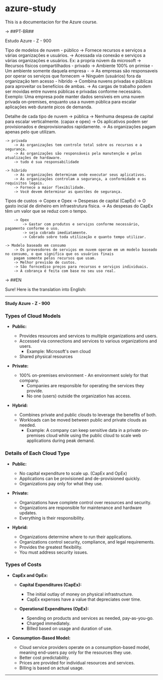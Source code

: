 # azure-study
This is a documentacion for the Azure course.

-> ##PT-BR##

Estudo Azure  - Z - 900

Tipo de modelos de nuvem
	- público
		-> Fornece recursos e serviços a várias organizações e usuários.
		-> Acessada via conexão e serviços a várias organizações e usuários.
			Ex: a propria núvem da microsoft
		-> Recursos físicos compartilhados
	- privado
		-> Ambiente 100% on primise - Um ambiente somente daquela empresa -
			-> As empresas são responsaveis por operar os serviços que fornecem
			-> Nínguém (usuários) fora da organização tem acesso
	- hibrido
		-> Combina nuvens privadas e públicas para aproveitar os benefícios de ambas.
		-> As cargas de trabalho podem ser movidas entre nuvens públicas e privadas conforme necessário.
			Exemplo: Uma empresa pode manter dados sensíveis em uma nuvem privada on-premises, enquanto usa a nuvem pública para escalar aplicações web durante picos de demanda.
			
Detalhe de cada tipo de nuvem
	-> pública
		-> Nenhuma despesa de capital para escalar verticalmente. (capax e opex)
		-> Os aplicativos podem ser provisionados e desprovisionados rapidamente.
		-> As organizações pagam apenas pelo que utilizam.
		
	-> privada 
		-> As organizações tem controle total sobre os recursos e a segurança.
		-> As organizações são responsáveis pela manutenção e pelas atualizações de hardaware.
		-> tudo é sua responsabilidade
		
	-> hibrido
		-> As organizações determinam onde executar seus aplicativos.
		-> As organizações controlam a segurança, a conformidade e os requisitos legais.
		-> Fornece a maior flexibilidade.
		-> Você devem determinar as questões de segurança.
		
Tipos de custos
	-> Copex e Opex
		-> Despesas de capital (CapEx)
			-> O gasto incial de dinheiro em infraestrutura física.
			-> As despesas do CapEx têm um valor que se reduz com o tempo.
	
		-> Opex 
			-> Gastar com produtos e serviços conforme necessário, pagamento conforme o uso.
			-> seja cobrado imediatamente.
			-> Cobrado sobre toda utilização e quanto tempo utilizar.
			
	-> Modelo baseado em consumo
		-> Os provesdores de serviços em nuvem operam em um modelo baseado no consumo, o que significa que os usuários finais
		pagam somente pelos recursos que usam.
		-> Melhor previsão de custos.
		-> São forncediso preços para recursos e serviços individuais.
		-> A cobrança é feita com base no seu uso real.
		
	
	
-> ##EN

Sure! Here is the translation into English:

---

**Study Azure - Z - 900**

### Types of Cloud Models

- **Public:**
  - Provides resources and services to multiple organizations and users.
  - Accessed via connections and services to various organizations and users.
    - Example: Microsoft's own cloud
  - Shared physical resources

- **Private:**
  - 100% on-premises environment - An environment solely for that company.
    - Companies are responsible for operating the services they provide.
    - No one (users) outside the organization has access.

- **Hybrid:**
  - Combines private and public clouds to leverage the benefits of both.
  - Workloads can be moved between public and private clouds as needed.
    - Example: A company can keep sensitive data in a private on-premises cloud while using the public cloud to scale web applications during peak demand.

### Details of Each Cloud Type

- **Public:**
  - No capital expenditure to scale up. (CapEx and OpEx)
  - Applications can be provisioned and de-provisioned quickly.
  - Organizations pay only for what they use.

- **Private:**
  - Organizations have complete control over resources and security.
  - Organizations are responsible for maintenance and hardware updates.
  - Everything is their responsibility.

- **Hybrid:**
  - Organizations determine where to run their applications.
  - Organizations control security, compliance, and legal requirements.
  - Provides the greatest flexibility.
  - You must address security issues.

### Types of Costs

- **CapEx and OpEx:**
  - **Capital Expenditures (CapEx):**
    - The initial outlay of money on physical infrastructure.
    - CapEx expenses have a value that depreciates over time.

  - **Operational Expenditures (OpEx):**
    - Spending on products and services as needed, pay-as-you-go.
    - Charged immediately.
    - Billed based on usage and duration of use.

- **Consumption-Based Model:**
  - Cloud service providers operate on a consumption-based model, meaning end-users pay only for the resources they use.
  - Better cost predictability.
  - Prices are provided for individual resources and services.
  - Billing is based on actual usage.

---